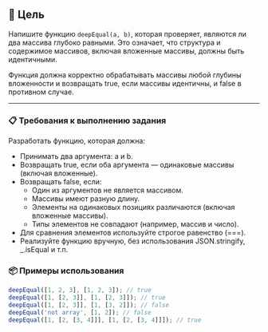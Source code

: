 ## 📌 Цель
Напишите функцию `deepEqual(a, b)`, которая проверяет, являются ли два массива глубоко равными. Это означает, что структура и содержимое массивов, включая вложенные массивы, должны быть идентичными.

Функция должна корректно обрабатывать массивы любой глубины вложенности и возвращать true, если массивы идентичны, и false в противном случае.

---

### 📋 Требования к выполнению задания
Разработать функцию, которая должна:
- Принимать два аргумента: a и b.
- Возвращать true, если оба аргумента — одинаковые массивы (включая вложенные).
- Возвращать false, если:
  - Один из аргументов не является массивом.
  - Массивы имеют разную длину.
  - Элементы на одинаковых позициях различаются (включая вложенные массивы).
  - Типы элементов не совпадают (например, массив и число).
- Для сравнения элементов используйте строгое равенство (===).
- Реализуйте функцию вручную, без использования JSON.stringify, _.isEqual и т.п.

### 📦 Примеры использования
```js
deepEqual([1, 2, 3], [1, 2, 3]); // true
deepEqual([1, [2, 3]], [1, [2, 3]]); // true
deepEqual([1, [2, 3]], [1, [3, 2]]); // false
deepEqual('not array', [1, 2]); // false
deepEqual([1, [2, [3, 4]]], [1, [2, [3, 4]]]); // true
```
